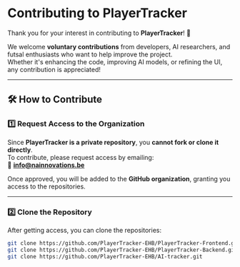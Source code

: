 # Contributing to PlayerTracker  

Thank you for your interest in contributing to **PlayerTracker**! 🚀  

We welcome **voluntary contributions** from developers, AI researchers, and futsal enthusiasts who want to help improve the project.  
Whether it's enhancing the code, improving AI models, or refining the UI, any contribution is appreciated!  

---

## 🛠 How to Contribute  

### 1️⃣ **Request Access to the Organization**  
Since **PlayerTracker is a private repository**, you **cannot fork or clone it directly**.  
To contribute, please request access by emailing:  
📩 **info@nainnovations.be**  

Once approved, you will be added to the **GitHub organization**, granting you access to the repositories.  

---

### 2️⃣ **Clone the Repository**  
After getting access, you can clone the repositories:  

```bash
git clone https://github.com/PlayerTracker-EHB/PlayerTracker-Frontend.git
git clone https://github.com/PlayerTracker-EHB/PlayerTracker-Backend.git
git clone https://github.com/PlayerTracker-EHB/AI-tracker.git
